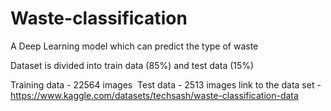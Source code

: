 # Waste-classification
A Deep Learning model which can predict the type of waste 

Dataset is divided into train data (85%) and test data (15%)  

Training data - 22564 images  Test data - 2513 images
link to the data set -  https://www.kaggle.com/datasets/techsash/waste-classification-data
